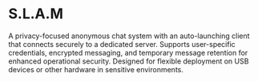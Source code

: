 # S.L.A.M
A privacy-focused anonymous chat system with an auto-launching client that connects securely to a dedicated server. Supports user-specific credentials, encrypted messaging, and temporary message retention for enhanced operational security. Designed for flexible deployment on USB devices or other hardware in sensitive environments.
